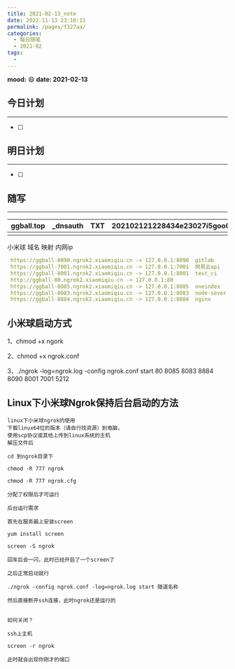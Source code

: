 ```yaml
---
title: 2021-02-13_note
date: 2022-11-13 23:10:11
permalink: /pages/f327aa/
categories:
  - 每日随笔
  - 2021-02
tags:
  - 
---
```

**mood:** :smile:  																		**date: 2021-02-13**  
## 今日计划  
------
- [ ]  
## 明日计划  
------
- [ ]  
## 随写 
------

| ggball.top | _dnsauth | TXT  | 202102121228434e23027i5goo02ljwi2xu9v9jlqfb2msxsvuc0g46s2ioknsx2 |
| ---------- | -------- | ---- | ------------------------------------------------------------ |
|            |          |      |                                                              |

小米球 域名 映射 内网ip

```yml
 https://ggball-8090.ngrok2.xiaomiqiu.cn -> 127.0.0.1:8090  gitlab                                                                                                  
 https://ggball-7001.ngrok2.xiaomiqiu.cn -> 127.0.0.1:7001  网易云api                                                                                            
 https://ggball-8001.ngrok2.xiaomiqiu.cn -> 127.0.0.1:8001  test_ci                                                                                                  
 http://ggball-80.ngrok2.xiaomiqiu.cn -> 127.0.0.1:80                                                                                                         
 https://ggball-8085.ngrok2.xiaomiqiu.cn -> 127.0.0.1:8085  oneindex                                                                                                  
 https://ggball-8083.ngrok2.xiaomiqiu.cn -> 127.0.0.1:8083  node-sever                                                                                                  
 https://ggball-8884.ngrok2.xiaomiqiu.cn -> 127.0.0.1:8884  nginx

```

## 小米球启动方式

1、chmod +x ngork

2、chmod +x ngrok.conf

3、./ngrok -log=ngrok.log -config ngrok.conf start 80 8085 8083 8884 8090 8001 7001 5212

## Linux下小米球Ngrok保持后台启动的方法

```
linux下小米球ngrok的使用
下载linux64位的版本（请自行找资源）到电脑，
使用scp协议或其他上传到linux系统的主机
解压文件后

cd 到ngrok目录下

chmod -R 777 ngrok

chmod -R 777 ngrok.cfg

分配了权限后才可运行

后台运行需求

首先在服务器上安装screen

yum install screen

screen -S ngrok

回车后会一闪，此时已经开启了一个screen了

之后正常启动就行

./ngrok -config ngrok.conf -log=ngrok.log start 隧道名称

然后直接断开ssh连接，此时ngrok还是运行的


如何关闭？

ssh上主机

screen -r ngrok

此时就会出现你刚才的端口
```

